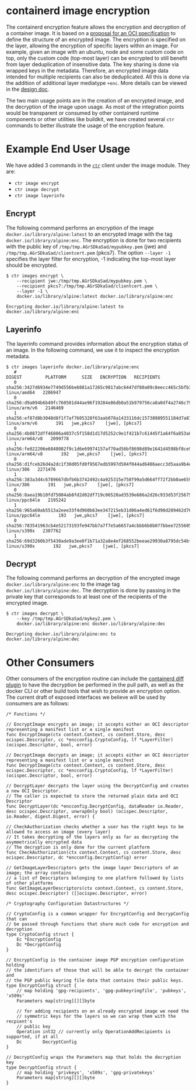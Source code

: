 # containerd image encryption

The containerd encryption feature allows the encryption and decryption of a container image.
It is based on a [proposal for an OCI specification](https://github.com/opencontainers/image-spec/issues/747) to define the structure of an encrypted image.
The encryption is specified on the layer, allowing the encryption of specific layers within an image. For example, given an image with an ubuntu, node and some custom code on top, only the custom code (top-most layer) can be encrypted to still benefit from layer deduplication of insensitive data. The key sharing is done via wrapped keys in the metadata.
Therefore, an encrypted image data intended for multiple recipients can also be deduplicated.
All this is done via the addition of additional layer mediatype `+enc`.
More details can be viewed in the [design doc](https://docs.google.com/document/d/146Eaj7_r1B0Q_2KylVHbXhxcuogsnlSbqjwGTORB8iw).

The two main usage points are in the creation of an encrypted image, and the decryption of the image upon usage.
As most of the integration points would be transparent or consumed by other containerd runtime components or other utilities like buildkit, we have created several `ctr` commands to better illustrate the usage of the encryption feature.

# Example End User Usage

We have added 3 commands in the [`ctr`](https://github.com/containerd/containerd/tree/master/cmd/ctr) client under the image module. They are:
- `ctr image encrypt`
- `ctr image decrypt`
- `ctr image layerinfo`

## Encrypt

The following command performs an encryption of the image `docker.io/library/alpine:latest` to an encrypted image with the tag `docker.io/library/alpine:enc`.
The encryption is done for two recipients with the public key of `/tmp/tmp.AGrSDkaSad/mypubkey.pem` (jwe) and `/tmp/tmp.AGrSDkaSad/clientcert.pem` (pkcs7).
The option `--layer -1` specifies the layer filter for encryption, -1 indicating the top-most layer should be encrypted.

```
$ ctr images encrypt \
    --recipient jwe:/tmp/tmp.AGrSDkaSad/mypubkey.pem \
    --recipient pkcs7:/tmp/tmp.AGrSDkaSad/clientcert.pem \
    --layer -1 \
    docker.io/library/alpine:latest docker.io/library/alpine:enc

Encrypting docker.io/library/alpine:latest to docker.io/library/alpine:enc
```

## Layerinfo

The layerinfo command provides information about the encryption status of an image. In the following command, we use it to inspect the encryption metadata.

```
$ ctr images layerinfo docker.io/library/alpine:enc
   #                                                                    DIGEST         PLATFORM      SIZE   ENCRYPTION   RECIPIENTS
   0   sha256:3427d6934e7749d556be6881a17265c9817abc6447df80a09c8eecc465c5bfb3      linux/amd64   2206947
   0   sha256:d9a094b6b49fc760501d44ae96f19284e86db0a51b979756ca8a0df4a2746c79     linux/arm/v6   2146469
   1   sha256:ef87d8b3048d8f1f7af7605328f63aab078a1433116dc15738989551184d7a87     linux/arm/v6       191   jwe,pkcs7    [jwe], [pkcs7]
   0   sha256:4b0872dff46806a4037c5f158d1d17d5252c9e1f421b7c61445f1a64f6a853a8   linux/arm64/v8   2099778
   1   sha256:fe022206e6848082f9c1d6e69974157af70ad56bf8698d89e1641d4598bf8ce9   linux/arm64/v8       192   jwe,pkcs7    [jwe], [pkcs7]
   0   sha256:d1fceb26d4a2dc1f30d05fd0f9567edb5997d504f044ad6486aecc3d5aaa9b4e        linux/386   2271476
   1   sha256:383a3d4c6789667dbfb6b3742492c4a925315e750f99a5d664ff72f2bb0ae659        linux/386       191   jwe,pkcs7    [jwe], [pkcs7]
   0   sha256:8aea19b10fd75004ab8fd2d02df719c06528ad3539e686a2d26c933d53f25675    linux/ppc64le   2195242
   1   sha256:965a60ab5513a2eee33f4d960b63ee347215eb31d06a4ed61f6d90d209462d76    linux/ppc64le       193   jwe,pkcs7    [jwe], [pkcs7]
   0   sha256:783541963cb4e52173193fe947bb7a7f7e5a6657a4cbbb6b8b077bbee7255605      linux/s390x   2307762
   1   sha256:69d3260b3f5430ade9a3ee0f1b71a32a8e4ef268552beeae29930a8795dc54bf      linux/s390x       192   jwe,pkcs7    [jwe], [pkcs7]
```

## Decrypt

The following command performs an decryption of the encrypted image `docker.io/library/alpine:enc` to the image tag `docker.io/library/alpine:dec`.
The decryption is done by passing in the private key that corresponds to at least one of the recipients of the encrypted image.

```
$ ctr images decrypt \
    --key /tmp/tmp.AGrSDkaSad/mykey2.pem \
    docker.io/library/alpine:enc docker.io/library/alpine:dec

Decrypting docker.io/library/alpine:enc to docker.io/library/alpine:dec
```

# Other Consumers

Other consumers of the encryption routine can include the [containerd diff plugin](https://github.com/containerd/containerd/tree/master/services/diff) to have the decryption be performed in the pull path, as well as the docker CLI or other build tools that wish to provide an encryption option.
The current draft of exposed interfaces we believe will be used by consumers are as follows:

```
/* Functions */

// EncryptImage encrypts an image; it accepts either an OCI descriptor representing a manifest list or a single manifest
func EncryptImage(ctx context.Context, cs content.Store, desc ocispec.Descriptor, cc *encconfig.CryptoConfig, lf *LayerFilter) (ocispec.Descriptor, bool, error)

// DecryptImage decrypts an image; it accepts either an OCI descriptor representing a manifest list or a single manifest
func DecryptImage(ctx context.Context, cs content.Store, desc ocispec.Descriptor, cc *encconfig.CryptoConfig, lf *LayerFilter) (ocispec.Descriptor, bool, error)

// DecryptLayer decrypts the layer using the DecryptConfig and creates a new OCI Descriptor.
// The caller is expected to store the returned plain data and OCI Descriptor
func DecryptLayer(dc *encconfig.DecryptConfig, dataReader io.Reader, desc ocispec.Descriptor, unwrapOnly bool) (ocispec.Descriptor, io.Reader, digest.Digest, error) {

// CheckAuthorization checks whether a user has the right keys to be allowed to access an image (every layer)
// It takes decrypting of the layers only as far as decrypting the asymmetrically encrypted data
// The decryption is only done for the current platform
func CheckAuthorization(ctx context.Context, cs content.Store, desc ocispec.Descriptor, dc *encconfig.DecryptConfig) error

// GetImageLayerDescriptors gets the image layer Descriptors of an image; the array contains
// a list of Descriptors belonging to one platform followed by lists of other platforms
func GetImageLayerDescriptors(ctx context.Context, cs content.Store, desc ocispec.Descriptor) ([]ocispec.Descriptor, error)

/* Cryptography Configuration Datastructures */

// CryptoConfig is a common wrapper for EncryptConfig and DecrypConfig that can
// be passed through functions that share much code for encryption and decryption
type CryptoConfig struct {
	Ec *EncryptConfig
	Dc *DecryptConfig
}

// EncryptConfig is the container image PGP encryption configuration holding
// the identifiers of those that will be able to decrypt the container and
// the PGP public keyring file data that contains their public keys.
type EncryptConfig struct {
	// map holding 'gpg-recipients', 'gpg-pubkeyringfile', 'pubkeys', 'x509s'
	Parameters map[string][][]byte

	// for adding recipients on an already encrypted image we need the
	// symmetric keys for the layers so we can wrap them with the recpient's
	// public key
	Operation int32 // currently only OperationAddRecipients is supported, if at all
	Dc        DecryptConfig
}

// DecryptConfig wraps the Parameters map that holds the decryption key
type DecryptConfig struct {
	// map holding 'privkeys', 'x509s', 'gpg-privatekeys'
	Parameters map[string][][]byte
}
```
